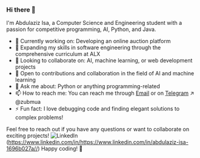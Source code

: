 ### Hi there 👋

<!--
**Abdulazizgr/Abdulazizgr** is a ✨ _special_ ✨ repository because its `README.md` (this file) appears on your GitHub profile.

Here are some ideas to get you started:

- 🔭 I’m currently working on ...
- 🌱 I’m currently learning ...
- 👯 I’m looking to collaborate on ...
- 🤔 I’m looking for help with ...
- 💬 Ask me about ...
- 📫 How to reach me: ...
- 😄 Pronouns: ...
- ⚡ Fun fact: ...
-->




I'm Abdulaziz Isa, a Computer Science and Engineering student with a passion for competitive programming, AI, Python, and Java.

- 🔭 Currently working on: Developing an online auction platform
- 🌱 Expanding my skills in software engineering through the comprehensive curriculum at ALX
- 👯 Looking to collaborate on: AI, machine learning, or web development projects
- 🤔 Open to contributions and collaboration in the field of AI and machine learning
- 💬 Ask me about: Python or anything programming-related
- 📫 How to reach me: You can reach me through [Email](mailto:abdulazizisa579@gmail.com) or on [Telegram](https://t.me/zubmua) ↗ @zubmua
- ⚡ Fun fact: I love debugging code and finding elegant solutions to complex problems!

Feel free to reach out if you have any questions or want to collaborate on exciting projects!
![LinkedIn](https://img.shields.io/badge/LinkedIn-0077B5?style=flat&logo=linkedin&logoColor=white)(https://www.linkedin.com/in/https://www.linkedin.com/in/abdulaziz-isa-1696b027a//)
Happy coding! 🚀
